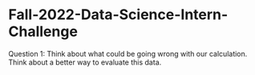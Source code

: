 # Fall-2022-Data-Science-Intern-Challenge

Question 1:
Think about what could be going wrong with our calculation. Think about a better way to evaluate this data. 
